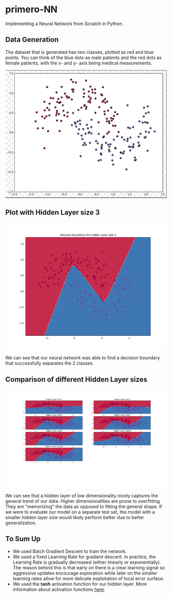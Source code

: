 # primero-NN
Implementing a Neural Network from Scratch in Python.

## Data Generation
The dataset that is generated has two classes, plotted as red and blue points. You can think of the blue dots as male patients and the red dots as female patients, with the x- and y- axis being medical measurements.

![](data.PNG)

## Plot with Hidden Layer size 3

![](3_layer_network.png)

We can see that our neural network was able to find a decision boundary that successfully separates the 2 classes.

## Comparison of different Hidden Layer sizes

![](comparison.png)

We can see that a hidden layer of low dimensionality nicely captures the general trend of our data. Higher dimensionalities are prone to overfitting. They are “memorizing” the data as opposed to fitting the general shape. If we were to evaluate our model on a separate test set, the model with a smaller hidden layer size would likely perform better due to better generalization.

## To Sum Up

* We used Batch Gradient Descent to train the network.
* We used a fixed Learning Rate for gradient descent. In practice, the Learning Rate is gradually decreased (either linearly or exponentially). The reason behind this is that early on there is a clear learning signal so aggressive updates encourage exploration while later on the smaller learning rates allow for more delicate exploitation of local error surface.
* We used the **tanh** activation function for our hidden layer. More information about activation functions [here](https://theclevermachine.wordpress.com/tag/tanh-function/).
